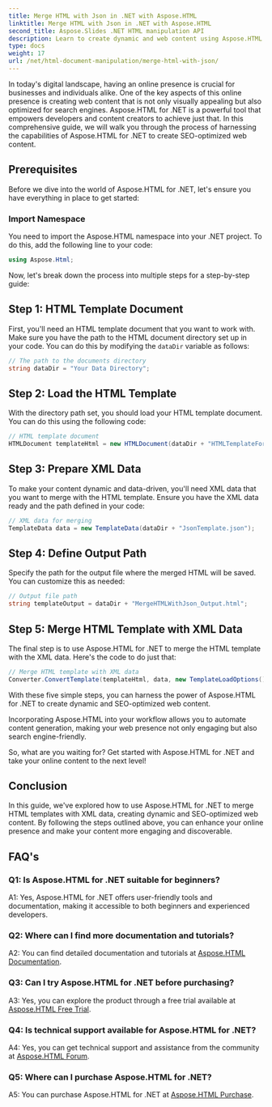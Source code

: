 ```yaml
---
title: Merge HTML with Json in .NET with Aspose.HTML
linktitle: Merge HTML with Json in .NET with Aspose.HTML
second_title: Aspose.Slides .NET HTML manipulation API
description: Learn to create dynamic and web content using Aspose.HTML for .NET. Empower your online presence and engage your audience.
type: docs
weight: 17
url: /net/html-document-manipulation/merge-html-with-json/
---
```


In today's digital landscape, having an online presence is crucial for businesses and individuals alike. One of the key aspects of this online presence is creating web content that is not only visually appealing but also optimized for search engines. Aspose.HTML for .NET is a powerful tool that empowers developers and content creators to achieve just that. In this comprehensive guide, we will walk you through the process of harnessing the capabilities of Aspose.HTML for .NET to create SEO-optimized web content. 

## Prerequisites

Before we dive into the world of Aspose.HTML for .NET, let's ensure you have everything in place to get started:

### Import Namespace

You need to import the Aspose.HTML namespace into your .NET project. To do this, add the following line to your code:

```csharp
using Aspose.Html;
```

Now, let's break down the process into multiple steps for a step-by-step guide:

## Step 1: HTML Template Document

First, you'll need an HTML template document that you want to work with. Make sure you have the path to the HTML document directory set up in your code. You can do this by modifying the `dataDir` variable as follows:

```csharp
// The path to the documents directory
string dataDir = "Your Data Directory";
```

## Step 2: Load the HTML Template

With the directory path set, you should load your HTML template document. You can do this using the following code:

```csharp
// HTML template document 
HTMLDocument templateHtml = new HTMLDocument(dataDir + "HTMLTemplateForJson.html");
```

## Step 3: Prepare XML Data

To make your content dynamic and data-driven, you'll need XML data that you want to merge with the HTML template. Ensure you have the XML data ready and the path defined in your code:

```csharp
// XML data for merging 
TemplateData data = new TemplateData(dataDir + "JsonTemplate.json");
```

## Step 4: Define Output Path

Specify the path for the output file where the merged HTML will be saved. You can customize this as needed:

```csharp
// Output file path 
string templateOutput = dataDir + "MergeHTMLWithJson_Output.html";
```

## Step 5: Merge HTML Template with XML Data

The final step is to use Aspose.HTML for .NET to merge the HTML template with the XML data. Here's the code to do just that:

```csharp
// Merge HTML template with XML data
Converter.ConvertTemplate(templateHtml, data, new TemplateLoadOptions(), templateOutput);
```

With these five simple steps, you can harness the power of Aspose.HTML for .NET to create dynamic and SEO-optimized web content. 

Incorporating Aspose.HTML into your workflow allows you to automate content generation, making your web presence not only engaging but also search engine-friendly. 

So, what are you waiting for? Get started with Aspose.HTML for .NET and take your online content to the next level!

## Conclusion

In this guide, we've explored how to use Aspose.HTML for .NET to merge HTML templates with XML data, creating dynamic and SEO-optimized web content. By following the steps outlined above, you can enhance your online presence and make your content more engaging and discoverable.

## FAQ's

### Q1: Is Aspose.HTML for .NET suitable for beginners?

A1: Yes, Aspose.HTML for .NET offers user-friendly tools and documentation, making it accessible to both beginners and experienced developers.

### Q2: Where can I find more documentation and tutorials?

A2: You can find detailed documentation and tutorials at [Aspose.HTML Documentation](https://reference.aspose.com/html/net/).

### Q3: Can I try Aspose.HTML for .NET before purchasing?

A3: Yes, you can explore the product through a free trial available at [Aspose.HTML Free Trial](https://releases.aspose.com/).

### Q4: Is technical support available for Aspose.HTML for .NET?

A4: Yes, you can get technical support and assistance from the community at [Aspose.HTML Forum](https://forum.aspose.com/).

### Q5: Where can I purchase Aspose.HTML for .NET?

A5: You can purchase Aspose.HTML for .NET at [Aspose.HTML Purchase](https://purchase.aspose.com/buy).
